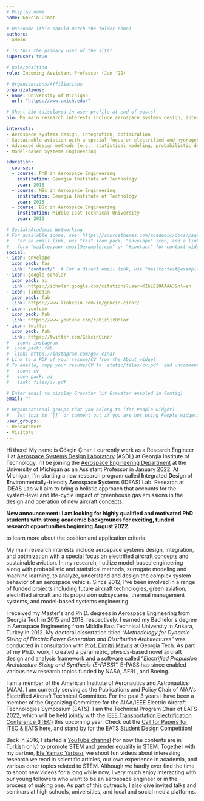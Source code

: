 ```yaml
---
# Display name
name: Gokcin Cinar

# Username (this should match the folder name)
authors:
- admin

# Is this the primary user of the site?
superuser: true

# Role/position
role: Incoming Assistant Professor (Jan '22)

# Organizations/Affiliations
organizations:
- name: University of Michigan
  url: "https://www.umich.edu/"

# Short bio (displayed in user profile at end of posts)
bio: My main research interests include aerospace systems design, integration, and architecting with a special focus on electrified aircraft and sustainable aviation concepts.

interests:
- Aerospace systems design, integration, optimization
- Sustainable aviation with a special focus on electrified and hydrogen-powered aircraft concepts
- Advanced design methods (e.g., statistical modeling, probabilistic design, machine learning, etc.)
- Model-based Systems Engineering

education:
  courses:
  - course: PhD in Aerospace Engineering
    institution: Georgia Institute of Technology
    year: 2018
  - course: MSc in Aerospace Engineering
    institution: Georgia Institute of Technology
    year: 2015
  - course: BSc in Aerospace Engineering
    institution: Middle East Technical University
    year: 2012

# Social/Academic Networking
# For available icons, see: https://sourcethemes.com/academic/docs/page-builder/#icons
#   For an email link, use "fas" icon pack, "envelope" icon, and a link in the
#   form "mailto:your-email@example.com" or "#contact" for contact widget.
social:
- icon: envelope
  icon_pack: fas
  link: 'contact/'  # For a direct email link, use "mailto:test@example.org".
- icon: google-scholar
  icon_pack: ai
  link: https://scholar.google.com/citations?user=KIbLE10AAAAJ&hl=en
- icon: linkedin
  icon_pack: fab
  link: https://www.linkedin.com/in/gokcin-cinar/
- icon: youtube
  icon_pack: fab
  link: https://www.youtube.com/c/BizSizOnlar
- icon: twitter
  icon_pack: fab
  link: https://twitter.com/GokcinCinar
# - icon: instagram
#  icon_pack: fab
#  link: https://instagram.com/gok.cinar
# Link to a PDF of your resume/CV from the About widget.
# To enable, copy your resume/CV to `static/files/cv.pdf` and uncomment the lines below.
# - icon: cv
#   icon_pack: ai
#   link: files/cv.pdf

# Enter email to display Gravatar (if Gravatar enabled in Config)
email: ""

# Organizational groups that you belong to (for People widget)
#   Set this to `[]` or comment out if you are not using People widget.
user_groups:
- Researchers
- Visitors
---
```


Hi there! My name is Gökçin Çınar. I currently work as a Research Engineer II at [Aerospace Systems Design Laboratory](https://www.asdl.gatech.edu/) (ASDL) at Georgia Institute of Technology. I'll be joining the [Aerospace Engineering Department](https://aero.engin.umich.edu/) at the University of Michigan as an Assistant Professor in January 2022. At Michigan, I'm starting a new research program called **I**ntegrated **D**esign of **E**nvironmentally-friendly **A**erospace **S**ystems (IDEAS) Lab. Research at IDEAS Lab will aim to bring a holistic approach that accounts for the system-level and life-cycle impact of greenhouse gas emissions in the design and operation of new aircraft concepts.

**New announcement:** **I am looking for highly qualified and motivated PhD students with strong academic backgrounds for exciting, funded research opportunities beginning August 2022.** 

[Click here]: https://drive.google.com/file/d/1c5ow0G1QrrQWgerPh7FhI8nkspyOXxTZ/view?usp=sharing

 to learn more about the position and application criteria.

My main research interests include aerospace systems design, integration, and optimization with a special focus on electrified aircraft concepts and sustainable aviation. In my research, I utilize model-based engineering along with probabilistic and statistical methods, surrogate modeling and machine learning, to analyze, understand and design the complex system behavior of an aerospace vehicle. Since 2012, I've been involved in a range of funded projects including future aircraft technologies, green aviation, electrified aircraft and its propulsion subsystems, thermal management systems, and model-based systems engineering.

I received my Master's and Ph.D. degrees in Aerospace Engineering from Georgia Tech in 2015 and 2018, respectively. I earned my Bachelor's degree in Aerospace Engineering from Middle East Technical University in Ankara, Turkey in 2012. My doctoral dissertation titled “*Methodology for Dynamic Sizing of Electric Power Generation and Distribution Architectures*” was conducted in consultation with [Prof. Dimitri Mavris](https://www.asdl.gatech.edu/Faculty.html) at Georgia Tech. As part of my Ph.D. work, I created a parametric, physics-based novel aircraft design and analysis framework and a software called “*Electrified Propulsion Architecture Sizing and Synthesis (E-PASS)*”. E-PASS has since enabled various new research topics funded by NASA, AFRL, and Boeing. 

I am a member of the American Institute of Aeronautics and Astronautics (AIAA). I am currently serving as the Publications and Policy Chair of AIAA's Electrified Aircraft Technical Committee. For the past 3 years I have been a member of the Organizing Committee for the AIAA/IEEE Electric Aircraft Technologies Symposium (EATS). I am the Technical Program Chair of EATS 2022, which will be held jointly with the [IEEE Transportation Electrification Conference (ITEC)](https://itec-conf.com/) this upcoming year. Check out the [Call for Papers for ITEC & EATS here](https://itec-conf.com/itec/wp-content/uploads/2021/09/Call-For-PapersV4.pdf), and stand by for the EATS Student Design Competition!

Back in 2016, I started a [YouTube channel](http://youtube.com/BizsizOnlar) (for now the contents are in Turkish only) to promote STEM and gender equality in STEM. Together with my partner, [Efe Yamaç Yarbaşı](https://www.linkedin.com/in/efe-yama%C3%A7-yarba%C5%9F%C4%B1-5a99a6aa/), we shoot fun videos about interesting research we read in scientific articles, our own experience in academia, and various other topics related to STEM. Although we hardly ever find the time to shoot new videos for a long while now, I very much enjoy interacting with our young followers who want to be an aerospace engineer or in the process of making one. As part of this outreach, I also give invited talks and seminars at high schools, universities, and local and social media platforms.